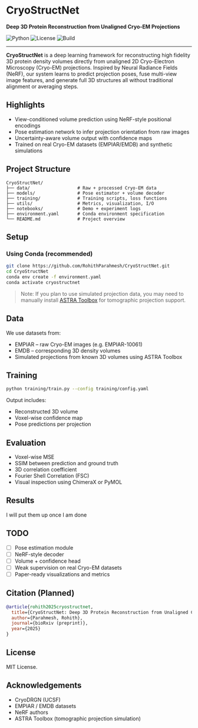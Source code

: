 # CryoStructNet

**Deep 3D Protein Reconstruction from Unaligned Cryo-EM Projections**

![Python](https://img.shields.io/badge/Python-3.10-blue.svg)
![License](https://img.shields.io/badge/license-MIT-green.svg)
![Build](https://img.shields.io/badge/status-research--prototype-orange)

---

**CryoStructNet** is a deep learning framework for reconstructing high fidelity 3D protein density volumes directly from unaligned 2D Cryo-Electron Microscopy (Cryo-EM) projections. Inspired by Neural Radiance Fields (NeRF), our system learns to predict projection poses, fuse multi-view image features, and generate full 3D structures all without traditional alignment or averaging steps.

## Highlights

- View-conditioned volume prediction using NeRF-style positional encodings  
- Pose estimation network to infer projection orientation from raw images  
- Uncertainty-aware volume output with confidence maps  
- Trained on real Cryo-EM datasets (EMPIAR/EMDB) and synthetic simulations  

## Project Structure

```
CryoStructNet/
├── data/                  # Raw + processed Cryo-EM data
├── models/                # Pose estimator + volume decoder
├── training/              # Training scripts, loss functions
├── utils/                 # Metrics, visualization, I/O
├── notebooks/             # Demo + experiment logs
├── environment.yaml       # Conda environment specification
└── README.md              # Project overview
```

## Setup

### Using Conda (recommended)

```bash
git clone https://github.com/RohithParahmesh/CryoStructNet.git
cd CryoStructNet
conda env create -f environment.yaml
conda activate cryostructnet
```

> Note: If you plan to use simulated projection data, you may need to manually install [ASTRA Toolbox](https://www.astra-toolbox.com/docs/install.html) for tomographic projection support.

## Data

We use datasets from:

- EMPIAR – raw Cryo-EM images (e.g. EMPIAR-10061)
- EMDB – corresponding 3D density volumes
- Simulated projections from known 3D volumes using ASTRA Toolbox

## Training

```bash
python training/train.py --config training/config.yaml
```

Output includes:
- Reconstructed 3D volume  
- Voxel-wise confidence map  
- Pose predictions per projection  

## Evaluation

- Voxel-wise MSE  
- SSIM between prediction and ground truth  
- 3D correlation coefficient  
- Fourier Shell Correlation (FSC)  
- Visual inspection using ChimeraX or PyMOL  

## Results

I will put them up once I am done 

## TODO

- [ ] Pose estimation module  
- [ ] NeRF-style decoder  
- [ ] Volume + confidence head  
- [ ] Weak supervision on real Cryo-EM datasets  
- [ ] Paper-ready visualizations and metrics  

## Citation (Planned)

```bibtex
@article{rohith2025cryostructnet,
  title={CryoStructNet: Deep 3D Protein Reconstruction from Unaligned Cryo-EM Projections},
  author={Parahmesh, Rohith},
  journal={bioRxiv (preprint)},
  year={2025}
}
```

## License

MIT License.

## Acknowledgements

- CryoDRGN (UCSF)
- EMPIAR / EMDB datasets
- NeRF authors
- ASTRA Toolbox (tomographic projection simulation)

